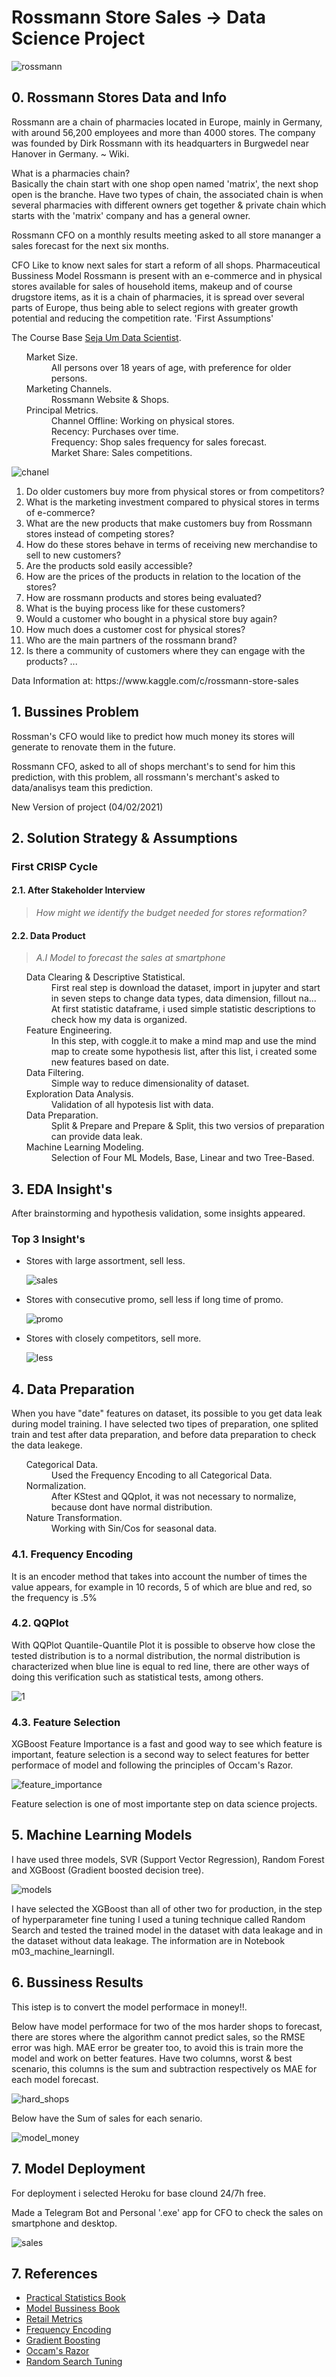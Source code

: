 # Rossmann Store Sales -> Data Science Project

![rossmann](https://user-images.githubusercontent.com/75986085/152585675-a7ceff53-8a6f-4548-84ea-abfd32c00fbf.png)


<h2>0. Rossmann Stores Data and Info</h2>
<p>Rossmann are a chain of pharmacies located in Europe, mainly in Germany, with around 56,200 employees and more than 4000 stores. The company was founded by Dirk Rossmann with its headquarters in Burgwedel near Hanover in Germany. ~ Wiki.</p>
<p>What is a pharmacies chain?<br>Basically the chain start with one shop open named 'matrix', the next shop open is the branche. Have two types of chain, the associated chain is when several pharmacies with different owners get together & private chain which starts with the 'matrix' company and has a general owner.</p>

<p>Rossmann CFO on a monthly results meeting asked to all store mananger a sales forecast for the next six months.</p>

<p>CFO Like to know next sales for start a reform of all shops.
Pharmaceutical Bussiness Model
Rossmann is present with an e-commerce and in physical stores available for sales of household items, makeup and of course drugstore items, as it is a chain of pharmacies, it is spread over several parts of Europe, thus being able to select regions with greater growth potential and reducing the competition rate.
'First Assumptions'</p>
<p>The Course Base <a href='https://sejaumdatascientist.com/eu-criei-esse-projeto-e-consegui-meu-primeiro-emprego-como-data-scientist/'>Seja Um Data Scientist</a>.</p>

<ul>
  <dl>
    <dt>Market Size.</dt>
      <dd>All persons over 18 years of age, with preference for older persons.</dd>
    <dt>Marketing Channels.</dt>
      <dd>Rossmann Website & Shops.</dd>
    <dt>Principal Metrics.</dt>
      <dd>Channel Offline: Working on physical stores.</dd>
      <dd>Recency: Purchases over time.</dd>
      <dd>Frequency: Shop sales frequency for sales forecast.</dd>
      <dd>Market Share: Sales competitions.</dd>
  </dl>
</ul>

![chanel](https://user-images.githubusercontent.com/75986085/153439927-f4684894-7067-4023-b089-2116e6d5a7bb.png)

1. Do older customers buy more from physical stores or from competitors?
2. What is the marketing investment compared to physical stores in terms of e-commerce?
3. What are the new products that make customers buy from Rossmann stores instead of competing stores?
4. How do these stores behave in terms of receiving new merchandise to sell to new customers?
5. Are the products sold easily accessible?
6. How are the prices of the products in relation to the location of the stores?
7. How are rossmann products and stores being evaluated?
8. What is the buying process like for these customers?
9. Would a customer who bought in a physical store buy again?
10. How much does a customer cost for physical stores?
11. Who are the main partners of the rossmann brand?
12. Is there a community of customers where they can engage with the products? ...

<p>Data Information at: https://www.kaggle.com/c/rossmann-store-sales</p>

<h2>1. Bussines Problem</h2>

<p>Rossman's CFO would like to predict how much money its stores will generate to renovate them in the future.</p>
<p>Rossmann CFO, asked to all of shops merchant's to send for him this prediction, with this problem, all rossmann's merchant's asked to data/analisys team this prediction.</p>
<p>New Version of project (04/02/2021)</p>

<h2>2. Solution Strategy & Assumptions </h2>
<h3>First CRISP Cycle</h3>

<h4>2.1. After Stakeholder Interview</h4>

> *How might we identify the budget needed for stores reformation?*

<h4>2.2. Data Product</h4>

> *A.I Model to forecast the sales at smartphone*

<ul>
  <dl>
    <dt>Data Clearing & Descriptive Statistical.</dt>
      <dd>First real step is download the dataset, import in jupyter and start in seven steps to change data types, data dimension, fillout na... At first statistic dataframe, i used simple statistic descriptions to check how my data is organized.</dd>
    <dt>Feature Engineering.</dt>
      <dd>In this step, with coggle.it to make a mind map and use the mind map to create some hypothesis list, after this list, i created some new features based on date.</dd>
    <dt>Data Filtering.</dt>
      <dd>Simple way to reduce dimensionality of dataset.</dd>
    <dt>Exploration Data Analysis.</dt>
      <dd>Validation of all hypotesis list with data.</dd>
    <dt>Data Preparation.</dt>
      <dd>Split & Prepare and Prepare & Split, this two versios of preparation can provide data leak.</dd>
    <dt>Machine Learning Modeling.</dt>
      <dd>Selection of Four ML Models, Base, Linear and two Tree-Based.</dd>
  </dl>
</ul>

<h2>3. EDA Insight's</h2>

<p>After brainstorming and hypothesis validation, some insights appeared.</p>
<h3> Top 3 Insight's </h3>
<ul>
  <li>Stores with large assortment, sell less.</li>

![sales](https://user-images.githubusercontent.com/75986085/153096505-fe9a9afb-f6e6-451d-a85d-d5579839071d.jpeg)

  
  <li>Stores with consecutive promo, sell less if long time of promo.</li>
  
![promo](https://user-images.githubusercontent.com/75986085/153096571-6f01a3b5-a87c-487d-acdd-7c1592e379c3.jpg)

  
  <li>Stores with closely competitors, sell more.</li>
  
![less](https://user-images.githubusercontent.com/75986085/153096584-eb58b3c4-2d4e-457e-a7f8-82ef6f9b5604.jpg)
  
</ul>

<h2>4. Data Preparation</h2>
<p>When you have "date" features on dataset, its possible to you get data leak during model training. I have selected two tipes of preparation, one splited train and test after data preparation, and before data preparation to check the data leakege.</p>
<ul>
  <dl>
    <dt>Categorical Data.</dt>
      <dd>Used the Frequency Encoding to all Categorical Data.</dd>
    <dt>Normalization.</dt>
      <dd>After KStest and QQplot, it was not necessary to normalize, because dont have normal distribution.</dd>
    <dt>Nature Transformation.</dt>
      <dd>Working with Sin/Cos for seasonal data.</dd>
  </dl>
</ul>
<h3>4.1. Frequency Encoding</h3>
<p>It is an encoder method that takes into account the number of times the value appears, for example in 10 records, 5 of which are blue and red, so the frequency is .5%
</p>

<h3>4.2. QQPlot</h3>
<p>With QQPlot Quantile-Quantile Plot it is possible to observe how close the tested distribution is to a normal distribution, the normal distribution is characterized when blue line is equal to red line, there are other ways of doing this verification such as statistical tests, among others.</p>

![1](https://user-images.githubusercontent.com/75986085/154390648-3e89fe22-c6f8-4e65-ac09-b025e364766a.png)

<h3>4.3. Feature Selection</h3>
<p>XGBoost Feature Importance is a fast and good way to see which feature is important, feature selection is a second way to select features for better performace of model and following the principles of Occam's Razor.</p>

![feature_importance](https://user-images.githubusercontent.com/75986085/154825186-179f4ce0-86f8-4add-96ac-4138eed46c62.png)

<p>Feature selection is one of most importante step on data science projects.</p>

<h2>5. Machine Learning Models</h2>
<p>I have used three models, SVR (Support Vector Regression), Random Forest and XGBoost (Gradient boosted decision tree).</p>

![models](https://user-images.githubusercontent.com/75986085/154582560-384c54b0-c4a3-4e11-8862-5905ac12c197.png)

<p>I have selected the XGBoost than all of other two for production, in the step of hyperparameter fine tuning I used a tuning technique called Random Search and tested the trained model in the dataset with data leakage and in the dataset without data leakage. The information are in Notebook m03_machine_learningII.</p>

<h2>6. Bussiness Results</h2>
<p>This istep is to convert the model performace in money!!.</p><p>Below have model performace for two of the mos harder shops to forecast, there are stores where the algorithm cannot predict sales, so the RMSE error was high. MAE error be greater too, to avoid this is train more the model and work on better features. Have two columns, worst & best scenario, this columns is the sum and subtraction respectively os MAE for each model forecast.</p>

![hard_shops](https://user-images.githubusercontent.com/75986085/155026649-f00b6e31-740c-465e-b67c-ddccee4342e8.png)

<p>Below have the Sum of sales for each senario.</p>

![model_money](https://user-images.githubusercontent.com/75986085/155026940-46e5fd45-4d2c-4287-bf5e-ae2ccea0cbf8.png)

<h2>7. Model Deployment</h2>
<p>For deployment i selected Heroku for base clound 24/7h free.</p>
<p>Made a Telegram Bot and Personal '.exe' app for CFO to check the sales on smartphone and desktop.</p>

![sales](https://user-images.githubusercontent.com/75986085/155308939-12f879ae-bdde-41f7-b02d-dade281606b6.png)

<h2>7. References</h2>
<ul>
  <li><a href='https://www.oreilly.com/library/view/practical-statistics-for/9781491952955/'>Practical Statistics Book</li>
  <li><a href='https://www.strategyzer.com/books/business-model-generation'>Model Bussiness Book</li>
  <li><a href='https://www.docusign.com.br/blog/indicadores-do-varejo'>Retail Metrics</li>
  <li><a href='https://www.kaggle.com/bhavikapanara/frequency-encoding'>Frequency Encoding</li>
  <li><a href='https://en.wikipedia.org/wiki/Gradient_boosting'>Gradient Boosting</li>
  <li><a href='https://en.wikipedia.org/wiki/Occam%27s_razor'>Occam's Razor</li>
  <li><a href='https://machinelearningmastery.com/hyperparameter-optimization-with-random-search-and-grid-search/'>Random Search Tuning</li>
</ul>
